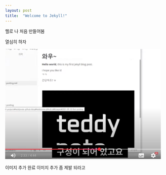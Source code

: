 ```yaml
---
layout: post
title:  "Welcome to Jekyll!"
---
```


헬로 나 처음 만들어봄

열심히 하자

![image-20250114104627132](../images/first/123.png)

이미지 추가 완료
이미지 추가 좀 제발 되라고